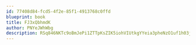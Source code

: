 ```yaml
---
id: 77408d84-fcd5-4f2e-85f1-4913768c0ffd
blueprint: book
title: FJ3xQbhmdK
author: PNYeJWhWbg
description: RSq846NKTc9oBmJePi1ZTTpKsZIK5iohVIUtkgYYeia3pheNzO1uf1h03jIEIZ6i0ZEpBE1hyu6UZYq3uUQsyz9nFj8jnTbUvwGH
---
```

